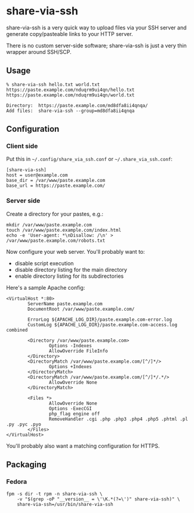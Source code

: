 # share-via-ssh

share-via-ssh is a very quick way to upload files via your SSH server
and generate copy/pasteable links to your HTTP server.

There is no custom server-side software; share-via-ssh is just a very thin
wrapper around SSH/SCP.


## Usage

```
% share-via-ssh hello.txt world.txt
https://paste.example.com/nduqrm9ui4qn/hello.txt
https://paste.example.com/nduqrm9ui4qn/world.txt

Directory:  https://paste.example.com/md8dfa8ii4qnqa/
Add files:  share-via-ssh --group=md8dfa8ii4qnqa
```


## Configuration

### Client side

Put this in `~/.config/share_via_ssh.conf` or `~/.share_via_ssh.conf`:

```
[share-via-ssh]
host = user@example.com
base_dir = /var/www/paste.example.com
base_url = https://paste.example.com/
```


### Server side

Create a directory for your pastes, e.g.:

```
mkdir /var/www/paste.example.com
touch /var/www/paste.example.com/index.html
echo -e 'User-agent: *\nDisallow: /\n' > /var/www/paste.example.com/robots.txt
```

Now configure your web server. You'll probably want to:

* disable script execution
* disable directory listing for the main directory
* enable directory listing for its subdirectories

Here's a sample Apache config:

```
<VirtualHost *:80>
        ServerName paste.example.com
        DocumentRoot /var/www/paste.example.com/

        ErrorLog ${APACHE_LOG_DIR}/paste.example.com-error.log
        CustomLog ${APACHE_LOG_DIR}/paste.example.com-access.log combined

        <Directory /var/www/paste.example.com>
                Options -Indexes
                AllowOverride FileInfo
        </Directory>
        <DirectoryMatch /var/www/paste.example.com/[^/]*/>
                Options +Indexes
        </DirectoryMatch>
        <DirectoryMatch /var/www/paste.example.com/[^/]*/.*/>
                AllowOverride None
        </DirectoryMatch>

        <Files *>
                AllowOverride None
                Options -ExecCGI
                php_flag engine off
                RemoveHandler .cgi .php .php3 .php4 .php5 .phtml .pl .py .pyc .pyo
        </Files>
</VirtualHost>
```

You'll probably also want a matching configuration for HTTPS.


## Packaging

### Fedora

```
fpm -s dir -t rpm -n share-via-ssh \
    -v "$(grep -oP "__version__ = \'\K.*(?=\')" share-via-ssh)" \
    share-via-ssh=/usr/bin/share-via-ssh
```


